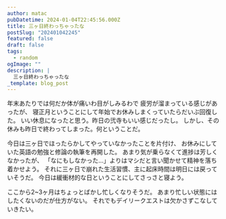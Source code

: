 ```yaml
---
author: matac
pubDatetime: 2024-01-04T22:45:56.000Z
title: 三ヶ日終わっちゃったな
postSlug: "202401042245"
featured: false
draft: false
tags:
  - random
ogImage: ""
description: |
  三ヶ日終わっちゃったな
_template: blog_post
---
```


年末あたりでは何だか体が痛いわ目がしみるわで
疲労が溜まっている感じがあったが、
寝正月ということにして年始でお休みしまくっていたらだいぶ回復した。
いい休息になったと思う。昨日の弐寺もいい感じだったし。
しかし、その休みも昨日で終わってしまった。何ということだ。

今日は三ヶ日でほったらかしてやっていなかったことを片付け、
お休みにしていた英語の勉強と修論の執筆を再開した。
あまり気が乗らなくて進捗は芳しくなかったが、
「なにもしなかった...」よりはマシだと言い聞かせて精神を落ち着かせよう。
それに三ヶ日で崩れた生活習慣、主に起床時間は明日には戻っていそうだ。
今日は緩衝材的な日ということにしてさっさと寝よう。

ここから2~3ヶ月はちょっとばかし忙しくなりそうだ。
あまり忙しい状態にはしたくないのだが仕方がない。
それでもデイリークエストは欠かさずこなしていきたい。
